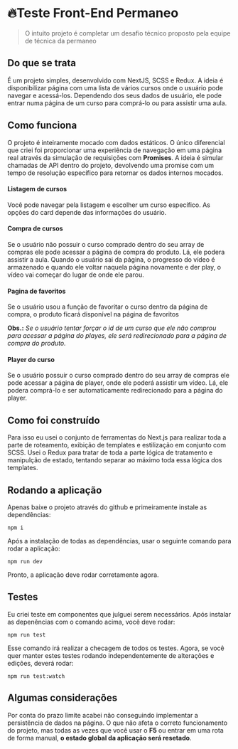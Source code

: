 # 🔥Teste Front-End Permaneo

> O intuito projeto é completar um desafio técnico proposto pela equipe de técnica da permaneo

## Do que se trata

É um projeto simples, desenvolvido com NextJS, SCSS e Redux. A ideia é disponibilizar página com uma lista de vários cursos onde o usuário pode navegar e acessá-los. Dependendo dos seus dados de usuário, ele pode entrar numa página de um curso para comprá-lo ou para assistir uma aula.

## Como funciona

O projeto é inteiramente mocado com dados estáticos. O único diferencial que criei foi proporcionar uma experiência de navegação em uma página real através da simulação de requisições com **Promises**. A ideia é simular chamadas de API dentro do projeto, devolvendo uma promise com um tempo de resolução específico para retornar os dados internos mocados.

#### Listagem de cursos

Você pode navegar pela listagem e escolher um curso específico. As opções do card depende das informações do usuário.

#### Compra de cursos

Se o usuário não possuir o curso comprado dentro do seu array de compras ele pode acessar a página de compra do produto. Lá, ele podera assistir a aula. Quando o usuário sai da página, o progresso do vídeo é armazenado e quando ele voltar naquela página novamente e der play, o vídeo vai começar do lugar de onde ele parou.

#### Pagina de favoritos

Se o usuário usou a função de favoritar o curso dentro da página de compra, o produto ficará disponível na página de favoritos

**Obs.:** _Se o usuário tentar forçar o id de um curso que ele nâo comprou para acessar a página do playes, ele será redirecionado para a página de compra do produto._

#### Player do curso

Se o usuário possuir o curso comprado dentro do seu array de compras ele pode acessar a página de player, onde ele poderá assistir um vídeo. Lá, ele podera comprá-lo e ser automaticamente redirecionado para a página do player.

## Como foi construído

Para isso eu usei o conjunto de ferramentas do Next.js para realizar toda a parte de roteamento, exibição de templates e estilização em conjunto com SCSS. Usei o Redux para tratar de toda a parte lógica de tratamento e manipulção de estado, tentando separar ao máximo toda essa lógica dos templates.

## Rodando a aplicação

Apenas baixe o projeto através do github e primeiramente instale as dependências:

```
npm i
```

Após a instalação de todas as dependências, usar o seguinte comando para rodar a aplicação:

```
npm run dev
```

Pronto, a aplicação deve rodar corretamente agora.

## Testes

Eu criei teste em componentes que julguei serem necessários. Após instalar as depenências com o comando acima, você deve rodar:

```
npm run test
```

Esse comando irá realizar a checagem de todos os testes. Agora, se você quer manter estes testes rodando independentemente de alterações e edições, deverá rodar:

```
npm run test:watch
```

## Algumas considerações

Por conta do prazo limite acabei não conseguindo implementar a persistência de dados na página. O que não afeta o correto funcionamento do projeto, mas todas as vezes que você usar o **F5**
ou entrar em uma rota de forma manual, **o estado global da aplicação será resetado**.
